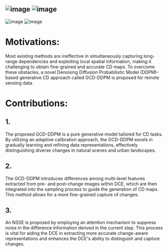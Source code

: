 

![image](https://github.com/Udrs/DDPM-based-Change-Detection/blob/main/inference_vis_video/output_video2.gif)
![image](https://github.com/Udrs/DDPM-based-Change-Detection/blob/main/inference_vis_video/output_video4.gif)
---
![image](https://github.com/Udrs/DDPM-based-Change-Detection/blob/main/inference_vis_video/output_video5.gif)
![image](https://github.com/Udrs/DDPM-based-Change-Detection/blob/main/inference_vis_video/output_video6.gif)


# Motivations:
Most existing methods are ineffective in simultaneously capturing long-range dependencies and exploiting local spatial information, making it challenging to obtain fine-grained and accurate CD maps. To overcome these obstacles, a novel Denoising Diffusion Probabilistic Model (DDPM)-based generative CD approach called GCD-DDPM is proposed for remote sensing data.

# Contributions:
## 1.
The proposed GCD-DDPM is a pure generative model tailored for CD tasks. By utilizing an adaptive calibration approach, the GCD-DDPM excels in gradually learning and refining data representations, effectively distinguishing diverse changes in natural scenes and urban landscapes.
## 2.
The GCD-DDPM introduces differences among multi-level features extracted from pre- and post-change images within DCE, which are then integrated into the sampling process to guide the generation of CD maps. This method allows for a more fine-grained capture of changes.
## 3.
An NSSE is proposed by employing an attention mechanism to suppress noise in the difference information derived in the current step. This process is vital for aiding the DCE in extracting more accurate change-aware representations and enhances the DCE's ability to distinguish and capture changes.
